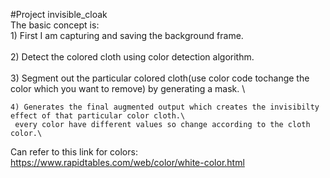 #Project invisible_cloak \
The basic concept is:\
    1) First I am capturing and saving the background frame.\
    \
    2) Detect the colored cloth using color detection algorithm.\
    \
    3) Segment out the particular colored cloth(use color code tochange the color which you want to remove) by generating a mask. \
    
    4) Generates the final augmented output which creates the invisibilty effect of that particular color cloth.\
     every color have different values so change according to the cloth color.\
     
   Can refer to this link for colors:  https://www.rapidtables.com/web/color/white-color.html
